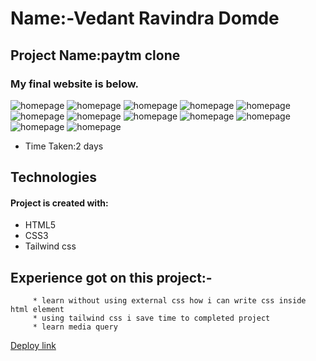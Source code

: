 # Name:-Vedant Ravindra Domde

## Project Name:paytm clone

### My final website is below.

![homepage](images/Screenshot(53).png)
![homepage](images/Screenshot(54).png)
![homepage](images/Screenshot(55).png)
![homepage](images/Screenshot(56).png)
![homepage](images/Screenshot(57).png)
![homepage](images/Screenshot(58).png)
![homepage](assets/Screenshot(59).png)
![homepage](images/Screenshot(60).png)
![homepage](images/Screenshot(61).png)
![homepage](images/Screenshot(62).png)
![homepage](images/Screenshot(63).png)
![homepage](images/Screenshot(64).png)

- Time Taken:2 days

## Technologies
#### Project is created with:
* HTML5
* CSS3
* Tailwind css


## Experience got on this project:-
         * learn without using external css how i can write css inside html element
         * using tailwind css i save time to completed project
         * learn media query


  [Deploy link](https://vedantdomde.github.io/Paytm-Clone/) 